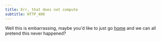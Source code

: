 ```yaml
---
title: Err, that does not compute
subtitle: HTTP_400
---
```


Well this is embarrassing, maybe you'd like to just go [home](/) and we can all pretend
this never happened?
